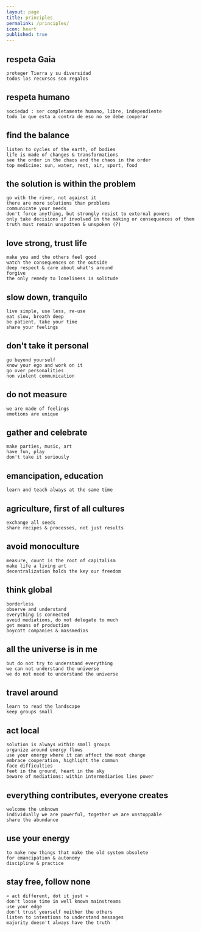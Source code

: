 ```yaml
---
layout: page
title: principles
permalink: /principles/
icon: heart
published: true
---
```

## respeta Gaia
	proteger Tierra y su diversidad
	todos los recursos son regalos

## respeta humano
    sociedad : ser completamente humano, libre, independiente
    todo lo que esta a contra de eso no se debe cooperar
    
## find the balance
	listen to cycles of the earth, of bodies
	life is made of changes & transformations
	see the order in the chaos and the chaos in the order
	top medicine: sun, water, rest, air, sport, food

## the solution is within the problem
	go with the river, not against it
	there are more solutions than problems
	communicate your needs
	don't force anything, but strongly resist to external powers
	only take decisions if involved in the making or consequences of them
	truth must remain unspotten & unspoken (?)

## love strong, trust life
	make you and the others feel good
	watch the consequences on the outside
	deep respect & care about what's around
	forgive
	the only remedy to loneliness is solitude

## slow down, tranquilo
	live simple, use less, re-use
	eat slow, breath deep
	be patient, take your time
	share your feelings

## don't take it personal
	go beyond yourself
	know your ego and work on it
	go over personalities
	non violent communication

## do not measure
	we are made of feelings
	emotions are unique

## gather and celebrate
	make parties, music, art
	have fun, play
	don't take it seriously

## emancipation, education
	learn and teach always at the same time

## agriculture, first of all cultures
	exchange all seeds
	share recipes & processes, not just results

## avoid monoculture
	measure, count is the root of capitalism
	make life a living art
	decentralization holds the key our freedom

## think global
	borderless
	observe and understand
	everything is connected
	avoid mediations, do not delegate to much
	get means of production
	boycott companies & massmedias

## all the universe is in me
	but do not try to understand everything
	we can not understand the universe
	we do not need to understand the universe

## travel around
	learn to read the landscape
	keep groups small

## act local
	solution is always within small groups
	organize around energy flows
	use your energy where it can affect the most change
	embrace cooperation, highlight the commun
	face difficulties
	feet in the ground, heart in the sky
	beware of mediations: within intermediaries lies power

## everything contributes, everyone creates
	welcome the unknown
	individually we are powerful, together we are unstoppable
	share the abundance

## use your energy 
	to make new things that make the old system obsolete
	for emancipation & autonomy
	discipline & practice

## stay free, follow none
	« act different, dot it just »
	don't loose time in well known mainstreams
	use your edge
	don't trust yourself neither the others
	listen to intentions to understand messages
	majority doesn't always have the truth



